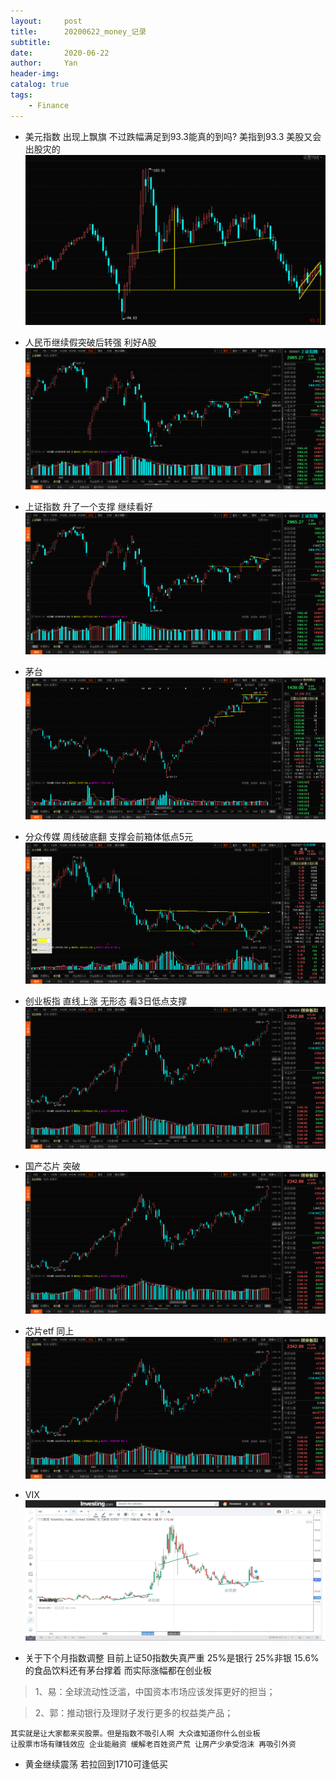 ```yaml
---
layout:     post
title:      20200622_money_记录
subtitle:   
date:       2020-06-22
author:     Yan
header-img: 
catalog: true
tags:
    - Finance
---
```


* 美元指数 出现上飘旗 不过跌幅满足到93.3能真的到吗? 美指到93.3 美股又会出股灾的
![](/img/abc25a9f.png)

* 人民币继续假突破后转强 利好A股
![](/img/61f475e1.png)

* 上证指数 升了一个支撑 继续看好
![](/img/e3a1fdd8.png)

* 茅台
![](/img/6cd960dd.png)

* 分众传媒 周线破底翻 支撑会前箱体低点5元
![](/img/7dc6326e.png)

* 创业板指 直线上涨 无形态 看3日低点支撑
![](/img/0d7b460c.png)

* 国产芯片 突破
![](/img/147e3273.png)

* 芯片etf 同上
![](/img/dcdd41bf.png)

* VIX
![](/img/af648eb0.png)

* 关于下个月指数调整 目前上证50指数失真严重 25%是银行 25%非银 15.6%的食品饮料还有茅台撑着 而实际涨幅都在创业板
> 1、易：全球流动性泛滥，中国资本市场应该发挥更好的担当；

> 2、郭：推动银行及理财子发行更多的权益类产品；

    其实就是让大家都来买股票。但是指数不吸引人啊 大众谁知道你什么创业板
    让股票市场有赚钱效应 企业能融资 缓解老百姓资产荒 让房产少承受泡沫 再吸引外资

* 黄金继续震荡 若拉回到1710可逢低买